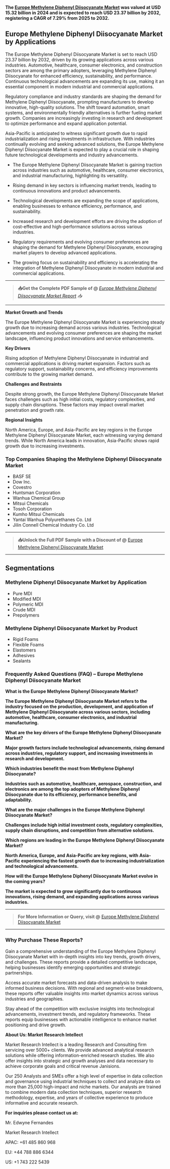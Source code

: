 <p><strong>The <a href="https://www.marketresearchintellect.com/download-sample/?rid=415485&amp;utm_source=Pulse-April-Europe&amp;utm_medium=852">Europe Methylene Diphenyl Diisocyanate Market</a> was valued at USD 15.32 billion in 2024 and is expected to reach USD 23.37 billion by 2032, registering a CAGR of 7.29% from 2025 to 2032.</strong></p><h2>Europe Methylene Diphenyl Diisocyanate Market by Applications&nbsp;</h2><p><p>The Europe Methylene Diphenyl Diisocyanate Market is set to reach USD 23.37 billion by 2032, driven by its growing applications across various industries. Automotive, healthcare, consumer electronics, and construction sectors are among the primary adopters, leveraging Methylene Diphenyl Diisocyanate for enhanced efficiency, sustainability, and performance. Continuous technological advancements are expanding its use, making it an essential component in modern industrial and commercial applications.</p><p>Regulatory compliance and industry standards are shaping the demand for Methylene Diphenyl Diisocyanate, prompting manufacturers to develop innovative, high-quality solutions. The shift toward automation, smart systems, and environmentally friendly alternatives is further fueling market growth. Companies are increasingly investing in research and development to optimize performance and expand application potential.</p><p>Asia-Pacific is anticipated to witness significant growth due to rapid industrialization and rising investments in infrastructure. With industries continually evolving and seeking advanced solutions, the Europe Methylene Diphenyl Diisocyanate Market is expected to play a crucial role in shaping future technological developments and industry advancements.</p></p><ul><li><p>The Europe Methylene Diphenyl Diisocyanate Market is gaining traction across industries such as automotive, healthcare, consumer electronics, and industrial manufacturing, highlighting its versatility.</p></li><li><p>Rising demand in key sectors is influencing market trends, leading to continuous innovations and product advancements.</p></li><li><p>Technological developments are expanding the scope of applications, enabling businesses to enhance efficiency, performance, and sustainability.</p></li><li><p>Increased research and development efforts are driving the adoption of cost-effective and high-performance solutions across various industries.</p></li><li><p>Regulatory requirements and evolving consumer preferences are shaping the demand for Methylene Diphenyl Diisocyanate, encouraging market players to develop advanced applications.</p></li><li><p>The growing focus on sustainability and efficiency is accelerating the integration of Methylene Diphenyl Diisocyanate in modern industrial and commercial applications.</p></li></ul><hr /><blockquote><p><strong><span class="font-[700]">📥Get the Complete PDF Sample of @ </span></strong><em><span class="font-[700]"><a href="https://www.marketresearchintellect.com/download-sample/?rid=415485&amp;utm_source=Pulse-April-Europe&amp;utm_medium=852" target="_blank" data-tracking-control-name="article-ssr-frontend-pulse_little-text-block" data-tracking-will-navigate="" data-test-link="">Europe Methylene Diphenyl Diisocyanate Market Report</a>&nbsp;📥</span></em></p></blockquote><hr /><p class="" data-start="77" data-end="360"><strong data-start="77" data-end="105">Market Growth and Trends</strong></p><p class="" data-start="77" data-end="360">The Europe Methylene Diphenyl Diisocyanate Market is experiencing steady growth due to increasing demand across various industries. Technological advancements and evolving consumer preferences are shaping the market landscape, influencing product innovations and service enhancements.</p><p class="" data-start="362" data-end="606"><strong data-start="362" data-end="377">Key Drivers</strong></p><p class="" data-start="362" data-end="606">Rising adoption of Methylene Diphenyl Diisocyanate in industrial and commercial applications is driving market expansion. Factors such as regulatory support, sustainability concerns, and efficiency improvements contribute to the growing market demand.</p><p class="" data-start="608" data-end="849"><strong data-start="608" data-end="637">Challenges and Restraints</strong></p><p class="" data-start="608" data-end="849">Despite strong growth, the Europe Methylene Diphenyl Diisocyanate Market faces challenges such as high initial costs, regulatory complexities, and supply chain disruptions. These factors may impact overall market penetration and growth rate.</p><p class="" data-start="851" data-end="1095"><strong data-start="851" data-end="872">Regional Insights</strong></p><p class="" data-start="851" data-end="1095">North America, Europe, and Asia-Pacific are key regions in the Europe Methylene Diphenyl Diisocyanate Market, each witnessing varying demand trends. While North America leads in innovation, Asia-Pacific shows rapid growth due to increasing investments.</p><p><h3>Top Companies Shaping the  Methylene Diphenyl Diisocyanate Market </h3><ul><li> BASF SE</li><li> Dow Inc.</li><li> Covestro</li><li> Huntsman Corporation</li><li> Wanhua Chemical Group</li><li> Mitsui Chemicals</li><li> Tosoh Corporation</li><li> Kumho Mitsui Chemicals</li><li> Yantai Wanhua Polyurethanes Co. Ltd</li><li> Jilin Connell Chemical Industry Co. Ltd</li></ul></p><hr /><blockquote><p><strong>📥Unlock the Full PDF Sample with a Discount of @</strong> <a href="https://www.marketresearchintellect.com/ask-for-discount/?rid=415485&amp;utm_source=Pulse-April-Europe&amp;utm_medium=852">Europe Methylene Diphenyl Diisocyanate Market</a></p></blockquote><hr /><p><h2>Segmentations</h2><h3> Methylene Diphenyl Diisocyanate Market by Application</h3><ul><li> Pure MDI</li><li> Modified MDI</li><li> Polymeric MDI</li><li> Crude MDI</li><li> Prepolymers</li></ul><h3> Methylene Diphenyl Diisocyanate Market by Product</h3><ul><li> Rigid Foams</li><li> Flexible Foams</li><li> Elastomers</li><li> Adhesives</li><li> Sealants</li></ul></p><h3><strong>Frequently Asked Questions (FAQ) &ndash; Europe Methylene Diphenyl Diisocyanate Market</strong></h3><p><strong>What is the Europe Methylene Diphenyl Diisocyanate Market?</strong></p><p><strong>The Europe Methylene Diphenyl Diisocyanate Market refers to the industry focused on the production, development, and application of Methylene Diphenyl Diisocyanate across various sectors, including automotive, healthcare, consumer electronics, and industrial manufacturing.</strong></p><p><strong>What are the key drivers of the Europe Methylene Diphenyl Diisocyanate Market?</strong></p><p><strong>Major growth factors include technological advancements, rising demand across industries, regulatory support, and increasing investments in research and development.</strong></p><p><strong>Which industries benefit the most from Methylene Diphenyl Diisocyanate?</strong></p><p><strong>Industries such as automotive, healthcare, aerospace, construction, and electronics are among the top adopters of Methylene Diphenyl Diisocyanate due to its efficiency, performance benefits, and adaptability.</strong></p><p><strong>What are the major challenges in the Europe Methylene Diphenyl Diisocyanate Market?</strong></p><p><strong>Challenges include high initial investment costs, regulatory complexities, supply chain disruptions, and competition from alternative solutions.</strong></p><p><strong>Which regions are leading in the Europe Methylene Diphenyl Diisocyanate Market?</strong></p><p><strong>North America, Europe, and Asia-Pacific are key regions, with Asia-Pacific experiencing the fastest growth due to increasing industrialization and technological advancements.</strong></p><p><strong>How will the Europe Methylene Diphenyl Diisocyanate Market evolve in the coming years?</strong></p><p><strong>The market is expected to grow significantly due to continuous innovations, rising demand, and expanding applications across various industries.</strong></p><hr /><blockquote><p><span class="font-[700]"><strong>For More Information or Query, visit&nbsp;@</strong>&nbsp;</span><span class="font-[700]"><a href="https://www.marketresearchintellect.com/product/global-methylene-diphenyl-diisocyanate-market-size-and-forecast/?utm_source=Linkedin&utm_medium=852" target="_blank" data-tracking-control-name="article-ssr-frontend-pulse_little-text-block" data-tracking-will-navigate="" data-test-link="">Europe Methylene Diphenyl Diisocyanate Market</a></span></p></blockquote><hr /><h3><strong data-start="0" data-end="31">Why Purchase These Reports?</strong></h3><p class="" data-start="35" data-end="297">Gain a comprehensive understanding of the Europe Methylene Diphenyl Diisocyanate Market with in-depth insights into key trends, growth drivers, and challenges. These reports provide a detailed competitive landscape, helping businesses identify emerging opportunities and strategic partnerships.</p><p class="" data-start="299" data-end="540">Access accurate market forecasts and data-driven analysis to make informed business decisions. With regional and segment-wise breakdowns, these reports offer valuable insights into market dynamics across various industries and geographies.</p><p class="" data-start="542" data-end="784">Stay ahead of the competition with exclusive insights into technological advancements, investment trends, and regulatory frameworks. These reports equip businesses with actionable intelligence to enhance market positioning and drive growth.</p><p><strong><span class="font-[700]">About Us: Market Research Intellect</span></strong></p><p><span class="">Market Research Intellect is a leading Research and Consulting firm servicing over 5000+ clients. We provide advanced analytical research solutions while offering information-enriched research studies.&nbsp;</span>We also offer insights into strategic and growth analyses and data necessary to achieve corporate goals and critical revenue Janisions.</p><p><span class="">Our 250 Analysts and SMEs offer a high level of expertise in data collection and governance using industrial techniques to collect and analyze data on more than 25,000 high-impact and niche markets. Our analysts are trained to combine modern data collection techniques, superior research methodology, expertise, and years of collective experience to produce informative and accurate research.</span></p><p><strong>For inquiries please contact us at:</strong></p><p>Mr. Edwyne Fernandes</p><p>Market Research Intellect</p><p>APAC: +61 485 860 968</p><p>EU: +44 788 886 6344</p><p>US: +1 743 222 5439</p>